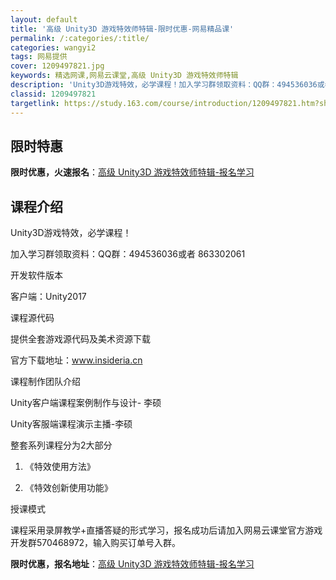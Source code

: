 ```yaml
---
layout: default
title: '高级 Unity3D 游戏特效师特辑-限时优惠-网易精品课'
permalink: /:categories/:title/
categories: wangyi2
tags: 网易提供
cover: 1209497821.jpg
keywords: 精选网课,网易云课堂,高级 Unity3D 游戏特效师特辑
description: 'Unity3D游戏特效，必学课程！加入学习群领取资料：QQ群：494536036或者863302061开发软件版本客户端'
classid: 1209497821
targetlink: https://study.163.com/course/introduction/1209497821.htm?share=1&shareId=1025206652&utm_campaign=share&utm_medium=iphoneShare&utm_source=&utm_u=1025206652
---
```


## 限时特惠

**限时优惠，火速报名**：[高级 Unity3D 游戏特效师特辑-报名学习](https://study.163.com/course/introduction/1209497821.htm?share=1&shareId=1025206652&utm_campaign=share&utm_medium=iphoneShare&utm_source=&utm_u=1025206652)

## 课程介绍

Unity3D游戏特效，必学课程！

加入学习群领取资料：QQ群：494536036或者 863302061



开发软件版本

客户端：Unity2017



课程源代码

提供全套游戏源代码及美术资源下载

官方下载地址：www.insideria.cn



课程制作团队介绍

Unity客户端课程案例制作与设计- 李硕

Unity客服端课程演示主播-李硕



整套系列课程分为2大部分

1.  《特效使用方法》

2.  《特效创新使用功能》



授课模式

  课程采用录屏教学+直播答疑的形式学习，报名成功后请加入网易云课堂官方游戏开发群570468972，输入购买订单号入群。

**限时优惠，报名地址**：[高级 Unity3D 游戏特效师特辑-报名学习](https://study.163.com/course/introduction/1209497821.htm?share=1&shareId=1025206652&utm_campaign=share&utm_medium=iphoneShare&utm_source=&utm_u=1025206652)

